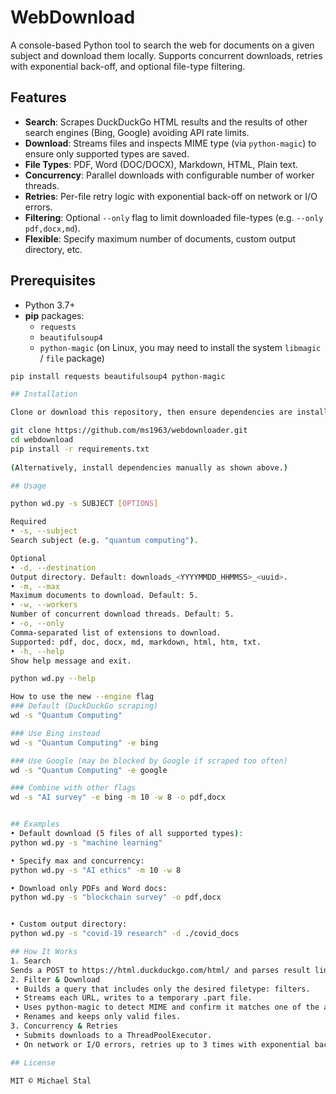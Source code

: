 # WebDownload

A console-based Python tool to search the web for documents on a given subject and download them locally. Supports concurrent downloads, retries with exponential back-off, and optional file-type filtering.

## Features

- **Search**: Scrapes DuckDuckGo HTML results and the results of other search engines (Bing, Google) avoiding API rate limits.
- **Download**: Streams files and inspects MIME type (via `python-magic`) to ensure only supported types are saved.
- **File Types**: PDF, Word (DOC/DOCX), Markdown, HTML, Plain text.
- **Concurrency**: Parallel downloads with configurable number of worker threads.
- **Retries**: Per-file retry logic with exponential back-off on network or I/O errors.
- **Filtering**: Optional `--only` flag to limit downloaded file-types (e.g. `--only pdf,docx,md`).
- **Flexible**: Specify maximum number of documents, custom output directory, etc.

## Prerequisites

- Python 3.7+
- **pip** packages:
  - `requests`
  - `beautifulsoup4`
  - `python-magic` (on Linux, you may need to install the system `libmagic` / `file` package)

```bash
pip install requests beautifulsoup4 python-magic

## Installation

Clone or download this repository, then ensure dependencies are installed:

git clone https://github.com/ms1963/webdownloader.git
cd webdownload
pip install -r requirements.txt
	
(Alternatively, install dependencies manually as shown above.)

## Usage

python wd.py -s SUBJECT [OPTIONS]

Required
• -s, --subject
Search subject (e.g. "quantum computing").

Optional
• -d, --destination
Output directory. Default: downloads_<YYYYMMDD_HHMMSS>_<uuid>.
• -m, --max
Maximum documents to download. Default: 5.
• -w, --workers
Number of concurrent download threads. Default: 5.
• -o, --only
Comma-separated list of extensions to download.
Supported: pdf, doc, docx, md, markdown, html, htm, txt.
• -h, --help
Show help message and exit.

python wd.py --help

How to use the new --engine flag
### Default (DuckDuckGo scraping)
wd -s "Quantum Computing"

### Use Bing instead
wd -s "Quantum Computing" -e bing

### Use Google (may be blocked by Google if scraped too often)
wd -s "Quantum Computing" -e google

### Combine with other flags
wd -s "AI survey" -e bing -m 10 -w 8 -o pdf,docx


## Examples
• Default download (5 files of all supported types):
python wd.py -s "machine learning"

• Specify max and concurrency:
python wd.py -s "AI ethics" -m 10 -w 8

• Download only PDFs and Word docs:
python wd.py -s "blockchain survey" -o pdf,docx


• Custom output directory:
python wd.py -s "covid-19 research" -d ./covid_docs

## How It Works
1. Search
Sends a POST to https://html.duckduckgo.com/html/ and parses result links via BeautifulSoup.
2. Filter & Download
 • Builds a query that includes only the desired filetype: filters.
 • Streams each URL, writes to a temporary .part file.
 • Uses python-magic to detect MIME and confirm it matches one of the allowed types.
 • Renames and keeps only valid files.
3. Concurrency & Retries
 • Submits downloads to a ThreadPoolExecutor.
 • On network or I/O errors, retries up to 3 times with exponential back-off (1s, 2s, 4s).

## License

MIT © Michael Stal




	
		
